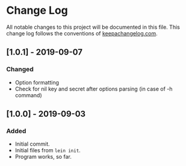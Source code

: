 # Change Log
All notable changes to this project will be documented in this file. This change log follows the conventions of [keepachangelog.com](http://keepachangelog.com/).

## [1.0.1] - 2019-09-07
### Changed
- Option formatting
- Check for nil key and secret after options parsing (in case of -h command)

## [1.0.0] - 2019-09-03
### Added
- Initial commit.
- Initial files from `lein init`.
- Program works, so far.

